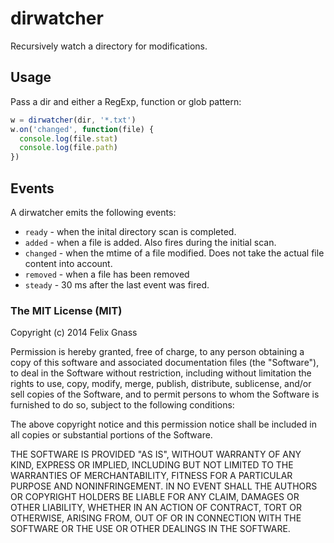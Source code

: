 # dirwatcher

Recursively watch a directory for modifications.

## Usage

Pass a dir and either a RegExp, function or glob pattern:

```js
w = dirwatcher(dir, '*.txt')
w.on('changed', function(file) {
  console.log(file.stat)
  console.log(file.path)
})
```

## Events

A dirwatcher emits the following events:

* `ready` - when the inital directory scan is completed.
* `added` - when a file is added. Also fires during the initial scan.
* `changed` - when the mtime of a file modified. Does not take the actual file content into account.
* `removed` - when a file has been removed
* `steady` - 30 ms after the last event was fired.

### The MIT License (MIT)

Copyright (c) 2014 Felix Gnass

Permission is hereby granted, free of charge, to any person obtaining a copy
of this software and associated documentation files (the "Software"), to deal
in the Software without restriction, including without limitation the rights
to use, copy, modify, merge, publish, distribute, sublicense, and/or sell
copies of the Software, and to permit persons to whom the Software is
furnished to do so, subject to the following conditions:

The above copyright notice and this permission notice shall be included in
all copies or substantial portions of the Software.

THE SOFTWARE IS PROVIDED "AS IS", WITHOUT WARRANTY OF ANY KIND, EXPRESS OR
IMPLIED, INCLUDING BUT NOT LIMITED TO THE WARRANTIES OF MERCHANTABILITY,
FITNESS FOR A PARTICULAR PURPOSE AND NONINFRINGEMENT. IN NO EVENT SHALL THE
AUTHORS OR COPYRIGHT HOLDERS BE LIABLE FOR ANY CLAIM, DAMAGES OR OTHER
LIABILITY, WHETHER IN AN ACTION OF CONTRACT, TORT OR OTHERWISE, ARISING FROM,
OUT OF OR IN CONNECTION WITH THE SOFTWARE OR THE USE OR OTHER DEALINGS IN
THE SOFTWARE.
